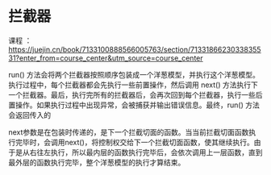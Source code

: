 # 拦截器

课程 ： <https://juejin.cn/book/7133100888566005763/section/7133186623033835531?enter_from=course_center&utm_source=course_center>

run() 方法会将两个拦截器按照顺序包装成一个洋葱模型，并执行这个洋葱模型。执行过程中，每个拦截器都会先执行一些前置操作，然后调用 next() 方法执行下一个拦截器。最后，执行完所有的拦截器后，会再次回到每个拦截器，执行一些后置操作。如果执行过程中出现异常，会被捕获并输出错误信息。最终，run() 方法会返回传入的

next参数是在包装时传递的，是下一个拦截切面的函数。当当前拦截切面函数执行完毕时，会调用next()，将控制权交给下一个拦截切面函数，使其继续执行。由于是从右往左执行，所以最内层的函数执行完毕后，会依次调用上一层函数，直到最外层的函数执行完毕，整个洋葱模型的执行才算结束。
